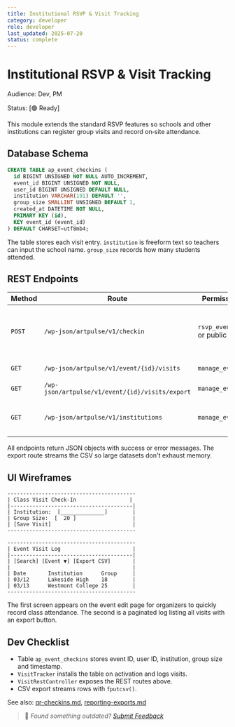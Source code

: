 ```yaml
---
title: Institutional RSVP & Visit Tracking
category: developer
role: developer
last_updated: 2025-07-20
status: complete
---
```

# Institutional RSVP & Visit Tracking

Audience: Dev, PM

Status: [🟢 Ready]

This module extends the standard RSVP features so schools and other institutions can register group visits and record on‑site attendance.

## Database Schema

```sql
CREATE TABLE ap_event_checkins (
  id BIGINT UNSIGNED NOT NULL AUTO_INCREMENT,
  event_id BIGINT UNSIGNED NOT NULL,
  user_id BIGINT UNSIGNED DEFAULT NULL,
  institution VARCHAR(191) DEFAULT '',
  group_size SMALLINT UNSIGNED DEFAULT 1,
  created_at DATETIME NOT NULL,
  PRIMARY KEY (id),
  KEY event_id (event_id)
) DEFAULT CHARSET=utf8mb4;
```

The table stores each visit entry. `institution` is freeform text so teachers can input the school name. `group_size` records how many students attended.

## REST Endpoints

| Method | Route | Permission | Description |
| ------ | ----- | ---------- | ----------- |
| `POST` | `/wp-json/artpulse/v1/checkin` | `rsvp_events` or public | Record a class visit. Body: `event_id`, `institution`, `group_size` |
| `GET`  | `/wp-json/artpulse/v1/event/{id}/visits` | `manage_events` | List visits for an event |
| `GET`  | `/wp-json/artpulse/v1/event/{id}/visits/export` | `manage_events` | CSV export of visit log |
| `GET`  | `/wp-json/artpulse/v1/institutions` | `manage_events` | Autocomplete for known institution names |

All endpoints return JSON objects with success or error messages. The export route streams the CSV so large datasets don't exhaust memory.

## UI Wireframes

```
-----------------------------------------
| Class Visit Check-In                 |
|---------------------------------------|
| Institution:  [______________]        |
| Group Size:  [  20 ]                  |
| [Save Visit]                          |
-----------------------------------------

-----------------------------------------
| Event Visit Log                       |
|---------------------------------------|
| [Search] [Event ▼] [Export CSV]       |
|                                       |
| Date       Institution      Group     |
| 03/12      Lakeside High    18        |
| 03/13      Westmont College 25        |
-----------------------------------------
```

The first screen appears on the event edit page for organizers to quickly record class attendance. The second is a paginated log listing all visits with an export button.

## Dev Checklist
- Table `ap_event_checkins` stores event ID, user ID, institution, group size and timestamp.
- `VisitTracker` installs the table on activation and logs visits.
- `VisitRestController` exposes the REST routes above.
- CSV export streams rows with `fputcsv()`.

See also: [qr-checkins.md](./qr-checkins.md), [reporting-exports.md](./reporting-exports.md)

> 💬 *Found something outdated? [Submit Feedback](feedback.md)*
